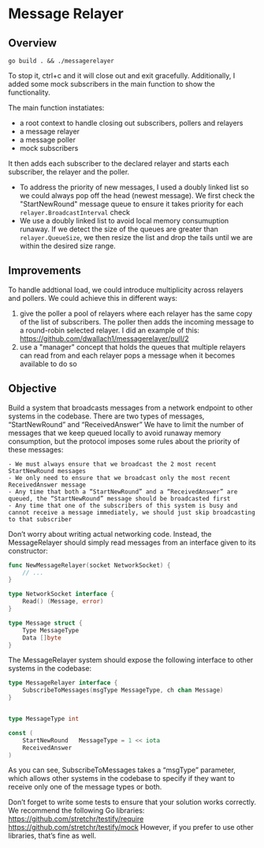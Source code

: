 # Message Relayer

## Overview
```
go build . && ./messagerelayer
```
To stop it, ctrl+c and it will close out and exit gracefully. Additionally, I added some mock subscribers in the main function to 
show the functionality.

The main function instatiates:
* a root context to handle closing out subscribers, pollers and relayers
* a message relayer
* a message poller
* mock subscribers

It then adds each subscriber to the declared relayer and starts each subscriber, the relayer and the poller.
* To address the priority of new messages, I used a doubly linked list so we could always pop off the head (newest message). We first check
the "StartNewRound" message queue to ensure it takes priority for each `relayer.BroadcastInterval` check
* We use a doubly linked list to avoid local memory consumuption runaway. If we detect the size of the queues are greater than `relayer.QueueSize`, we then resize the list and drop the tails until we are within the desired size range.

## Improvements
To handle addtional load, we could introduce multiplicity across relayers and pollers. We could achieve this in different ways:
1. give the poller a pool of relayers where each relayer has the same copy of the list of subscribers. The poller then adds the incoming 
message to a round-robin selected relayer. I did an example of this: https://github.com/dwallach1/messagerelayer/pull/2
2. use a "manager" concept that holds the queues that multiple relayers can read from and each relayer pops a message when it becomes available to do so

## Objective

Build a system that broadcasts messages from a network endpoint to other systems in the codebase.
There are two types of messages, “StartNewRound” and “ReceivedAnswer”
We have to limit the number of messages that we keep queued locally to avoid runaway memory consumption, but the protocol imposes some rules about the priority of these messages:

    - We must always ensure that we broadcast the 2 most recent StartNewRound messages
    - We only need to ensure that we broadcast only the most recent ReceivedAnswer message
    - Any time that both a “StartNewRound” and a “ReceivedAnswer” are queued, the “StartNewRound” message should be broadcasted first
    - Any time that one of the subscribers of this system is busy and cannot receive a message immediately, we should just skip broadcasting to that subscriber

Don’t worry about writing actual networking code.  Instead, the MessageRelayer should simply read messages from an interface given to its constructor:

```go
func NewMessageRelayer(socket NetworkSocket) {
    // ...
}

type NetworkSocket interface {
    Read() (Message, error)
}

type Message struct {
    Type MessageType
    Data []byte
}
```



The MessageRelayer system should expose the following interface to other systems in the codebase:

```go
type MessageRelayer interface {
    SubscribeToMessages(msgType MessageType, ch chan Message)
}


type MessageType int

const (
    StartNewRound   MessageType = 1 << iota
    ReceivedAnswer
)
```

As you can see, SubscribeToMessages takes a “msgType” parameter, which allows other systems in the codebase to specify if they want to receive only one of the message types or both.

Don’t forget to write some tests to ensure that your solution works correctly.  We recommend the following Go libraries:
https://github.com/stretchr/testify/require
https://github.com/stretchr/testify/mock
However, if you prefer to use other libraries, that’s fine as well.
